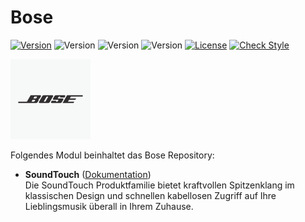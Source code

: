 # Bose

[![Version](https://img.shields.io/badge/Symcon_Version-5.1>-red.svg)](https://www.symcon.de/service/dokumentation/entwicklerbereich/sdk-tools/sdk-php/)
![Version](https://img.shields.io/badge/Modul_Version-2.02-blue.svg)
![Version](https://img.shields.io/badge/Modul_Build-2003-blue.svg)
![Version](https://img.shields.io/badge/Code-PHP-blue.svg)
[![License](https://img.shields.io/badge/License-CC%20BY--NC--SA%204.0-green.svg)](https://creativecommons.org/licenses/by-nc-sa/4.0/)
[![Check Style](https://github.com/ubittner/SymconBose/workflows/Check%20Style/badge.svg)](https://github.com/ubittner/SymconBose/actions)

![Image](imgs/bose_logo_white.png)

Folgendes Modul beinhaltet das Bose Repository:

- __SoundTouch__ ([Dokumentation](SoundTouch))  
	Die SoundTouch Produktfamilie bietet kraftvollen Spitzenklang im klassischen Design und schnellen kabellosen Zugriff auf Ihre Lieblingsmusik überall in Ihrem Zuhause.